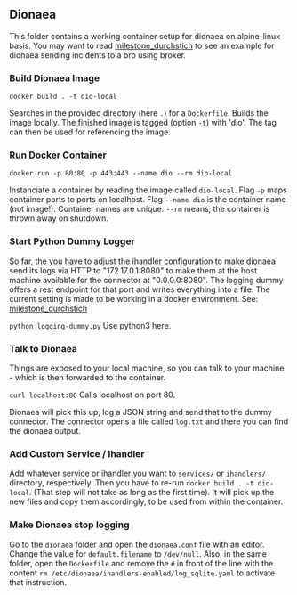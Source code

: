 ## Dionaea

This folder contains a working container setup for dionaea on alpine-linux basis.
You may want to read [milestone_durchstich](https://git.informatik.uni-hamburg.de/iss/mp-ids/blob/master/server/milestone-deployments/doku_milestone_durchstich.md) to see an example for dionaea sending incidents to a bro using broker.

### Build Dionaea Image

```docker build . -t dio-local```

Searches in the provided directory (here ```.```) for a ```Dockerfile```. Builds the image locally. The finished image is tagged (option ```-t```) with 'dio'. The tag can then be used for referencing the image.

### Run Docker Container

```docker run -p 80:80 -p 443:443 --name dio --rm dio-local```

Instanciate a container by reading the image called ```dio-local```. Flag ```-p``` maps container ports to ports on localhost. Flag ```--name dio``` is the container name (not image!). Container names are unique. ```--rm``` means, the container is thrown away on shutdown. 

### Start Python Dummy Logger

So far, the you have to adjust the ihandler configuration to make dionaea send its logs via HTTP to "172.17.0.1:8080" to make them at the host machine available for the connector at "0.0.0.0:8080". The logging dummy offers a rest endpoint for that port and writes everything into a file.
The current setting is made to be working in a docker environment. See: [milestone_durchstich](https://git.informatik.uni-hamburg.de/iss/mp-ids/blob/master/server/milestone-deployments/doku_milestone_durchstich.md)

```python logging-dummy.py```
Use python3 here.

### Talk to Dionaea

Things are exposed to your local machine, so you can talk to your machine - which is then forwarded to the container.

```curl localhost:80```
Calls localhost on port 80.

Dionaea will pick this up, log a JSON string and send that to the dummy connector. The connector opens a file called ```log.txt``` and there you can find the dionaea output.

### Add Custom Service / Ihandler

Add whatever service or ihandler you want to ```services/``` or ```ihandlers/``` directory, respectively. Then you have to re-run ```docker build . -t dio-local```. (That step will not take as long as the first time). It will pick up the new files and copy them accordingly, to be used from within the container.

### Make Dionaea stop logging

Go to the `dionaea` folder and open the `dionaea.conf` file with an editor. Change the value for `default.filename` to `/dev/null`.
Also, in the same folder, open the `Dockerfile` and remove the `#` in front of the line with the content `rm /etc/dionaea/ihandlers-enabled/log_sqlite.yaml` to activate that instruction.